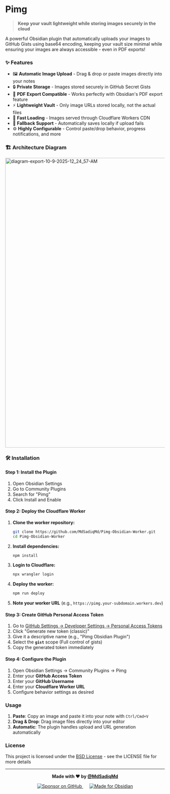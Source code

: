 # Pimg

> **Keep your vault lightweight while storing images securely in the cloud**

A powerful Obsidian plugin that automatically uploads your images to GitHub Gists using base64 encoding, keeping your vault size minimal while ensuring your images are always accessible - even in PDF exports!

### ✨ Features
- 🖼️ **Automatic Image Upload** - Drag & drop or paste images directly into your notes
- 🔒 **Private Storage** - Images stored securely in GitHub Secret Gists  
- 📄 **PDF Export Compatible** - Works perfectly with Obsidian's PDF export feature
- ⚡ **Lightweight Vault** - Only image URLs stored locally, not the actual files
- 🚀 **Fast Loading** - Images served through Cloudflare Workers CDN
- 🔄 **Fallback Support** - Automatically saves locally if upload fails
- ⚙️ **Highly Configurable** - Control paste/drop behavior, progress notifications, and more

### 🏗️ Architecture Diagram
<img width="1594" height="914" alt="diagram-export-10-9-2025-12_24_57-AM" src="https://github.com/user-attachments/assets/d267e1f4-ae19-4cf9-a531-57db24d5379f" />

### 🛠️ Installation

#### Step 1: Install the Plugin
1. Open Obsidian Settings
2. Go to Community Plugins
3. Search for "Pimg"
4. Click Install and Enable

#### Step 2: Deploy the Cloudflare Worker
1. **Clone the worker repository:**
   ```bash
   git clone https://github.com/MdSadiqMd/Pimg-Obsidian-Worker.git
   cd Pimg-Obsidian-Worker
   ```

2. **Install dependencies:**
   ```bash
   npm install
   ```

3. **Login to Cloudflare:**
   ```bash
   npx wrangler login
   ```

4. **Deploy the worker:**
   ```bash
   npm run deploy
   ```

5. **Note your worker URL** (e.g., `https://pimg.your-subdomain.workers.dev`)

#### Step 3: Create GitHub Personal Access Token
1. Go to [GitHub Settings → Developer Settings → Personal Access Tokens](https://github.com/settings/tokens)
2. Click "Generate new token (classic)"
3. Give it a descriptive name (e.g., "Pimg Obsidian Plugin")
4. Select the **`gist`** scope (Full control of gists)
5. Copy the generated token immediately

#### Step 4: Configure the Plugin
1. Open Obsidian Settings → Community Plugins → Pimg
2. Enter your **GitHub Access Token**
3. Enter your **GitHub Username**
4. Enter your **Cloudflare Worker URL**
5. Configure behavior settings as desired

### Usage
1. **Paste**: Copy an image and paste it into your note with `Ctrl/Cmd+V`
2. **Drag & Drop**: Drag image files directly into your editor
3. **Automatic**: The plugin handles upload and URL generation automatically

### License
This project is licensed under the [BSD License](LICENSE) - see the LICENSE file for more details

---

<p align="center">
  <strong>Made with ❤️ by <a href="https://x.com/Md_Sadiq_Md">@MdSadiqMd</a></strong>
</p>

<p align="center">
  <a href="https://github.com/sponsors/MdSadiqMd">
    <img src="https://img.shields.io/badge/Sponsor-❤️-ff69b4?style=for-the-badge&logo=github-sponsors" alt="Sponsor on GitHub">
  </a>
  &nbsp;&nbsp;&nbsp;&nbsp;
  <a href="https://obsidian.md">
    <img src="https://img.shields.io/badge/Made%20for-Obsidian-8b6cef?style=for-the-badge&logo=obsidian" alt="Made for Obsidian">
  </a>
</p>
